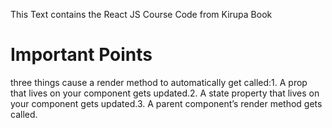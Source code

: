 This Text contains the React JS Course Code from Kirupa Book


<h1> Important Points </h1>

<p>
three things cause a render method to automatically get called:1. A prop that lives on your component gets updated.2. A state property that lives on your component gets updated.3. A parent component’s render method gets called.
</p>